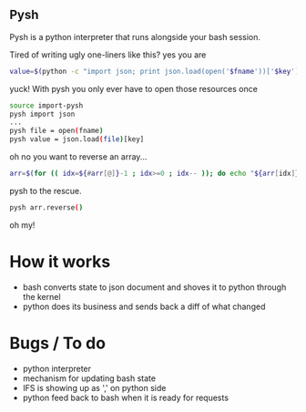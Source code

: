 Pysh
---

Pysh is a python interpreter that runs alongside your bash session.

Tired of writing ugly one-liners like this? yes you are
```bash
value=$(python -c "import json; print json.load(open('$fname'))['$key']")
```

yuck! With pysh you only ever have to open those resources once
```bash
source import-pysh
pysh import json
...
pysh file = open(fname)
pysh value = json.load(file)[key]
```

oh no you want to reverse an array...
```bash
arr=$(for (( idx=${#arr[@]}-1 ; idx>=0 ; idx-- )); do echo "${arr[idx]}"; done)
```

pysh to the rescue.
```bash
pysh arr.reverse()
```
oh my!


How it works
============
- bash converts state to json document and shoves it to python through the kernel
- python does its business and sends back a diff of what changed

Bugs / To do
============
- python interpreter
- mechanism for updating bash state
- IFS is showing up as ',' on python side
- python feed back to bash when it is ready for requests
